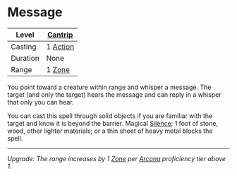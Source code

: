 # Message

| Level    | [Cantrip]({Cantrips}.md)                            |
| -------- | --------------------------------------------------------------------- |
| Casting  | 1 [Action](../../../../Game%20Procedures/Core%20Procedures/Action.md) |
| Duration | None                                                                  |
| Range    | 1 [Zone](../../../../Game%20Procedures/Core%20Procedures/Zone.md)     |

You point toward a creature within range and whisper a message. The target (and only the target) hears the message and can reply in a whisper that only you can hear.

You can cast this spell through solid objects if you are familiar with the target and know it is beyond the barrier. Magical [Silence](../Level%202/Silence.md); 1 foot of stone, wood, other lighter materials; or a thin sheet of heavy metal blocks the spell.

---
*Upgrade: The range increases by 1 [Zone](../../../../Game%20Procedures/Core%20Procedures/Zone.md) per [Arcana](../../../../Player%20Characters/Skills/Arcana.md) proficiency tier above 1.*
